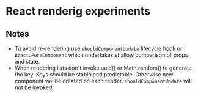 # React renderig experiments

## Notes

- To avoid re-rendering use `shouldComponentUpdate` lifecycle hook or `React.PureComponent` which undertakes shallow comparison of props and state.
- When rendering lists don't invoke uuid() or Math.random() to generate the key. Keys should be stable and predictable. Otherwise new component will be created on each render. `shouldComponentUpdate` will not be invoked.
